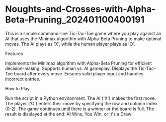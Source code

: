 # Noughts-and-Crosses-with-Alpha-Beta-Pruning_202401100400191
This is a simple command-line Tic-Tac-Toe game where you play against an AI that uses the Minimax algorithm with Alpha-Beta Pruning to make optimal moves. The AI plays as 'X', while the human player plays as 'O'.

Features

Implements the Minimax algorithm with Alpha-Beta Pruning for efficient decision-making. Supports human vs. AI gameplay. Displays the Tic-Tac-Toe board after every move. Ensures valid player input and handles incorrect entries.

How to Play

Run the script in a Python environment. The AI ('X') makes the first move. The player ('O') enters their move by specifying the row and column index (0-2). The game continues until there is a winner or the board is full. The result is displayed at the end: AI Wins, You Win, or It's a Draw
